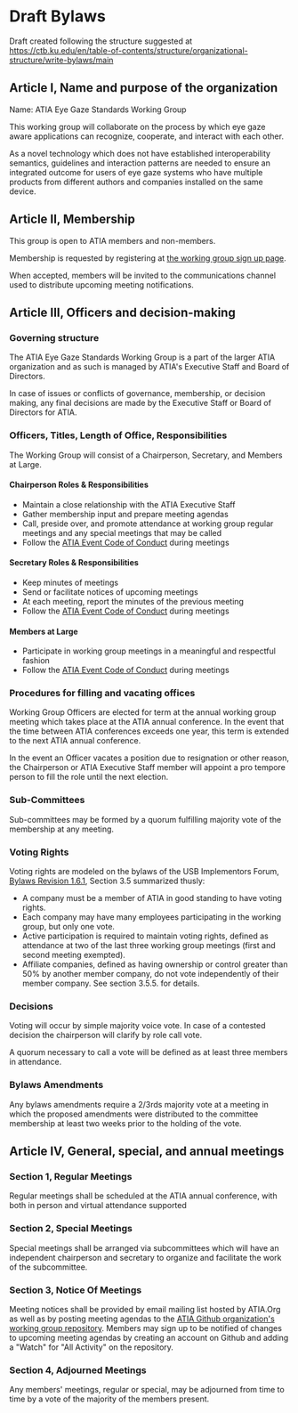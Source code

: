# Draft Bylaws

Draft created following the structure suggested at https://ctb.ku.edu/en/table-of-contents/structure/organizational-structure/write-bylaws/main

## Article I, Name and purpose of the organization

Name: ATIA Eye Gaze Standards Working Group

This working group will collaborate on the process by which eye gaze aware applications can recognize, cooperate, and interact with each other.

As a novel technology which does not have established interoperability semantics, guidelines and interaction patterns are needed to ensure an integrated outcome for users of eye gaze systems who have multiple products from different authors and companies installed on the same device.

## Article II, Membership

This group is open to ATIA members and non-members.

Membership is requested by registering at [the working group sign up page](https://www.atia.org/eye-gaze-standards-working-group/).

When accepted, members will be invited to the communications channel used to distribute upcoming meeting notifications.

## Article III, Officers and decision-making

### Governing structure

The ATIA Eye Gaze Standards Working Group is a part of the larger ATIA organization and as such is managed by ATIA's Executive Staff and Board of Directors.

In case of issues or conflicts of governance, membership, or decision making, any final decisions are made by the Executive Staff or Board of Directors for ATIA.

### Officers, Titles, Length of Office, Responsibilities

The Working Group will consist of a Chairperson, Secretary, and Members at Large.

#### Chairperson Roles & Responsibilities

* Maintain a close relationship with the ATIA Executive Staff
* Gather membership input and prepare meeting agendas
* Call, preside over, and promote attendance at working group regular meetings and any special meetings that may be called
* Follow the [ATIA Event Code of Conduct](https://www.atia.org/codeofconduct/) during meetings

#### Secretary Roles & Responsibilities

* Keep minutes of meetings
* Send or facilitate notices of upcoming meetings
* At each meeting, report the minutes of the previous meeting
* Follow the [ATIA Event Code of Conduct](https://www.atia.org/codeofconduct/) during meetings

#### Members at Large

* Participate in working group meetings in a meaningful and respectful fashion
* Follow the [ATIA Event Code of Conduct](https://www.atia.org/codeofconduct/) during meetings

### Procedures for filling and vacating offices

Working Group Officers are elected for term at the annual working group meeting which takes place at the ATIA annual conference.  In the event that the time between ATIA conferences exceeds one year, this term is extended to the next ATIA annual conference.

In the event an Officer vacates a position due to resignation or other reason, the Chairperson or ATIA Executive Staff member will appoint a pro tempore person to fill the role until the next election.

### Sub-Committees

Sub-committees may be formed by a quorum fulfilling majority vote of the membership at any meeting.

### Voting Rights

Voting rights are modeled on the bylaws of the USB Implementors Forum, [Bylaws Revision 1.6.1](https://usb.org/sites/default/files/dwg_operating_process_and_procedures_rev_1.6_1.pdf), Section 3.5 summarized thusly:

* A company must be a member of ATIA in good standing to have voting rights.
* Each company may have many employees participating in the working group, but only one vote.
* Active participation is required to maintain voting rights, defined as attendance at two of the last three working group meetings (first and second meeting exempted).
* Affiliate companies, defined as having ownership or control greater than 50% by another member company, do not vote independently of their member company.  See section 3.5.5. for details.

### Decisions

Voting will occur by simple majority voice vote.  In case of a contested decision the chairperson will clarify by role call vote.

A quorum necessary to call a vote will be defined as at least three members in attendance.

### Bylaws Amendments

Any bylaws amendments require a 2/3rds majority vote at a meeting in which the proposed amendments were distributed to the committee membership at least two weeks prior to the holding of the vote.
    
## Article IV, General, special, and annual meetings

### Section 1, Regular Meetings

Regular meetings shall be scheduled at the ATIA annual conference, with both in person and virtual attendance supported

### Section 2, Special Meetings

Special meetings shall be arranged via subcommittees which will have an independent chairperson and secretary to organize and facilitate the work of the subcommittee.

### Section 3, Notice Of Meetings

Meeting notices shall be provided by email mailing list hosted by ATIA.Org as well as by posting meeting agendas to the [ATIA Github organization's working group repository](https://github.com/ATIA-Org/eye-gaze-wg).  Members may sign up to be notified of changes to upcoming meeting agendas by creating an account on Github and adding a "Watch" for "All Activity" on the repository. 

### Section 4, Adjourned Meetings

Any members' meetings, regular or special, may be adjourned from time to time by a vote of the majority of the members present.
